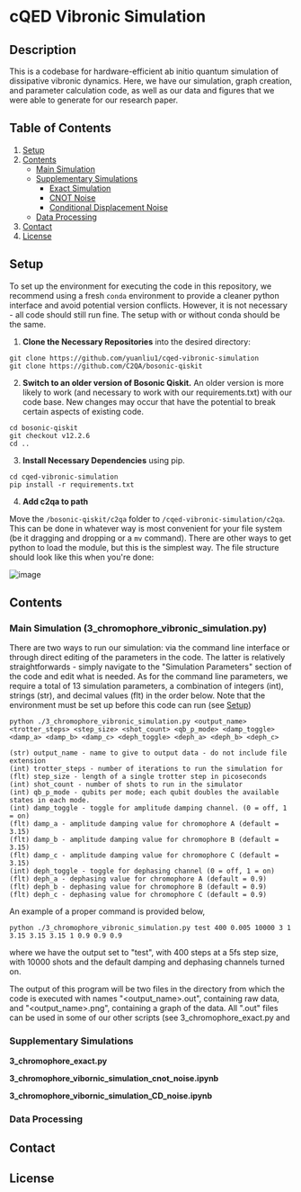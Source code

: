 # cQED Vibronic Simulation
## Description
This is a codebase for hardware-efficient ab initio quantum simulation of dissipative vibronic dynamics. Here, we have our simulation, graph creation, and parameter calculation code, as well as our data and figures that we were able to generate for our research paper. 

## Table of Contents

1. [Setup](#setup)
2. [Contents](#contents)
   -  [Main Simulation](#main)
   -  [Supplementary Simulations](#supplementary)
      - [Exact Simulation](#exact)
      - [CNOT Noise](#cnotnoise)
      - [Conditional Displacement Noise](#cdnoise)
   -  [Data Processing](#processing)
3. [Contact](#contact)
4. [License](#license)


## Setup <a name="setup"></a>
To set up the environment for executing the code in this repository, we recommend using a fresh `conda` environment to provide a cleaner python interface and avoid potential version conflicts. However, it is not necessary - all code should still run fine. The setup with or without conda should be the same. 

1. **Clone the Necessary Repositories** into the desired directory:
```
git clone https://github.com/yuanliu1/cqed-vibronic-simulation
git clone https://github.com/C2QA/bosonic-qiskit
```
2. **Switch to an older version of Bosonic Qiskit.** An older version is more likely to work (and necessary to work with our requirements.txt) with our code base. New changes may occur that have the potential to break certain aspects of existing code.
```
cd bosonic-qiskit
git checkout v12.2.6
cd ..
```
3. **Install Necessary Dependencies** using pip.
```
cd cqed-vibronic-simulation
pip install -r requirements.txt
```
4. **Add c2qa to path**

Move the `/bosonic-qiskit/c2qa` folder to `/cqed-vibronic-simulation/c2qa`. This can be done in whatever way is most convenient for your file system (be it dragging and dropping or a `mv` command). There are other ways to get python to load the module, but this is the simplest way. The file structure should look like this when you're done:

![image](https://github.com/user-attachments/assets/1e89b7b7-aabb-4718-8d04-03a06ef228f6)

## Contents <a name="contents"></a>
### Main Simulation (3_chromophore_vibronic_simulation.py) <a name="main"></a>
There are two ways to run our simulation: via the command line interface or through direct editing of the parameters in the code. The latter is relatively straightforwards - simply navigate to the "Simulation Parameters" section of the code and edit what is needed. As for the command line parameters, we require a total of 13 simulation parameters, a combination of integers (int), strings (str), and decimal values (flt) in the order below. Note that the environment must be set up before this code can run (see [Setup](#setup))

```
python ./3_chromophore_vibronic_simulation.py <output_name> <trotter_steps> <step_size> <shot_count> <qb_p_mode> <damp_toggle> <damp_a> <damp_b> <damp_c> <deph_toggle> <deph_a> <deph_b> <deph_c>

(str) output_name - name to give to output data - do not include file extension
(int) trotter_steps - number of iterations to run the simulation for
(flt) step_size - length of a single trotter step in picoseconds
(int) shot_count - number of shots to run in the simulator
(int) qb_p_mode - qubits per mode; each qubit doubles the available states in each mode.
(int) damp_toggle - toggle for amplitude damping channel. (0 = off, 1 = on)
(flt) damp_a - amplitude damping value for chromophore A (default = 3.15)
(flt) damp_b - amplitude damping value for chromophore B (default = 3.15)
(flt) damp_c - amplitude damping value for chromophore C (default = 3.15)
(int) deph_toggle - toggle for dephasing channel (0 = off, 1 = on)
(flt) deph_a - dephasing value for chromophore A (default = 0.9)
(flt) deph_b - dephasing value for chromophore B (default = 0.9)
(flt) deph_c - dephasing value for chromophore C (default = 0.9)
```

An example of a proper command is provided below,

```
python ./3_chromophore_vibronic_simulation.py test 400 0.005 10000 3 1 3.15 3.15 3.15 1 0.9 0.9 0.9
```

where we have the output set to "test", with 400 steps at a 5fs step size, with 10000 shots and the default damping and dephasing channels turned on. 

The output of this program will be two files in the directory from which the code is executed with names "<output_name>.out", containing raw data, and "<output_name>.png", containing a graph of the data. All ".out" files can be used in some of our other scripts (see 3_chromophore_exact.py and 

### Supplementary Simulations <a name="supplementary"></a>

**3_chromophore_exact.py** <a name="exact"></a>

**3_chromophore_vibornic_simulation_cnot_noise.ipynb** <a name="cnotnoise"></a>

**3_chromophore_vibornic_simulation_CD_noise.ipynb** <a name="cdnoise"></a>

### Data Processing <a name="processing"></a>

## Contact <a name="contact"></a>

## License <a name="license"></a>
